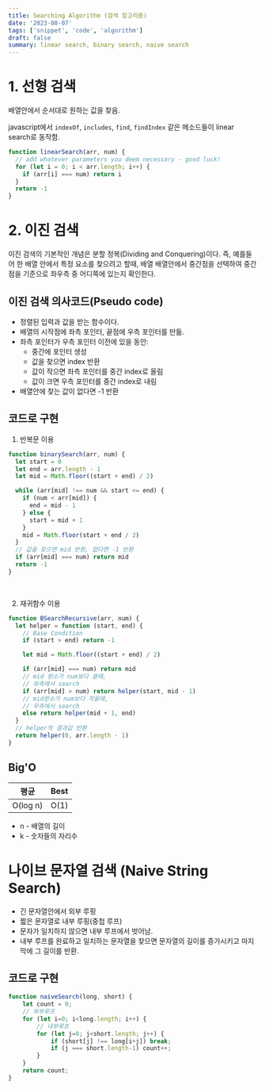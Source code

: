```yaml
---
title: Searching Algorithm (검색 알고리즘)
date: '2023-08-07'
tags: ['snippet', 'code', 'algorithm']
draft: false
summary: linear search, binary search, naive search
---
```


# 1. 선형 검색

배열안에서 순서대로 원하는 값을 찾음.

javascript에서 `indexOf`, `includes`, `find`, `findIndex` 같은 메소드들이 linear search로 동작함.

```javascript
function linearSearch(arr, num) {
  // add whatever parameters you deem necessary - good luck!
  for (let i = 0; i < arr.length; i++) {
    if (arr[i] === num) return i
  }
  return -1
}
```

# 2. 이진 검색

이진 검색의 기본적인 개념은 분할 정복(Dividing and Conquering)이다. 즉, 예를들어 한 배열 안에서 특정 요소를 찾으려고 할때, 배열 배열안에서 중간점을 선택하여 중간점을 기준으로 좌우측 중 어디쪽에 있는지 확인한다.

## 이진 검색 의사코드(Pseudo code)

- 정렬된 입력과 값을 받는 함수이다.
- 배열의 시작점에 좌측 포인터, 끝점에 우측 포인터를 만듦.
- 좌측 포인터가 우측 포인터 이전에 있을 동안:
  - 중간에 포인터 생성
  - 값을 찾으면 index 반환
  - 값이 작으면 좌측 포인터를 중간 index로 올림
  - 값이 크면 우측 포인터를 중간 index로 내림
- 배열안에 찾는 값이 없다면 -1 반환

## 코드로 구현

1. 반복문 이용

```javascript
function binarySearch(arr, num) {
  let start = 0
  let end = arr.length - 1
  let mid = Math.floor((start + end) / 2)

  while (arr[mid] !== num && start <= end) {
    if (num < arr[mid]) {
      end = mid - 1
    } else {
      start = mid + 1
    }
    mid = Math.floor(start + end / 2)
  }
  // 값을 찾으면 mid 반환, 없다면 -1 반환
  if (arr[mid] === num) return mid
  return -1
}
```

<br/>

2. 재귀함수 이용

```javascript
function BSearchRecursive(arr, num) {
  let helper = function (start, end) {
    // Base Condition
    if (start > end) return -1

    let mid = Math.floor((start + end) / 2)

    if (arr[mid] === num) return mid
    // mid 원소가 num보다 클때,
    // 좌측에서 search
    if (arr[mid] > num) return helper(start, mid - 1)
    // mid원소가 num보다 작을때,
    // 우측에서 search
    else return helper(mid + 1, end)
  }
  // helper의 결과값 반환
  return helper(0, arr.length - 1)
}
```

## Big'O

| 평균           | Best         |
| -------------- | --------------|
| O(log n)      | O(1)         |

- n - 배열의 길이
- k - 숫자들의 자리수


# 나이브 문자열 검색 (Naive String Search)

- 긴 문자열안에서 외부 루핑
- 짧은 문자열로 내부 루핑(중첩 루프)
- 문자가 일치하지 않으면 내부 루프에서 벗어남.
- 내부 루프를 완료하고 일치하는 문자열을 찾으면 문자열의 길이를 증가시키고 마지막에 그 길이를 반환.

## 코드로 구현

```javascript
function naiveSearch(long, short) {
    let count = 0;
    // 외부루프
    for (let i=0; i<long.length; i++) {
        // 내부루프
        for (let j=0; j<short.length; j++) {
            if (short[j] !== long[i+j]) break;
            if (j === short.length-1) count++;
        }
    }
    return count;
}
```